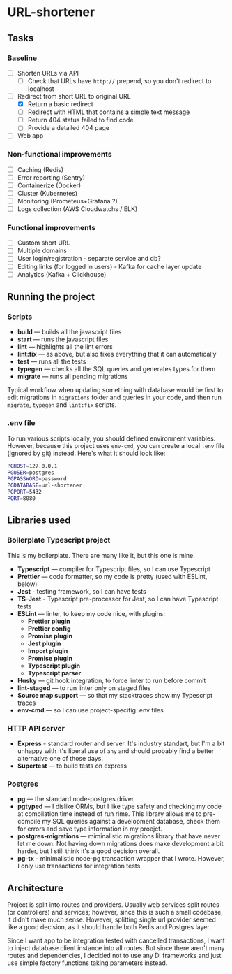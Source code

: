 # URL-shortener

## Tasks

### Baseline

* [ ] Shorten URLs via API
  * [ ] Check that URLs have `http://` prepend, so you don't redirect to localhost
* [ ] Redirect from short URL to original URL
  * [x] Return a basic redirect
  * [ ] Redirect with HTML that contains a simple text message
  * [ ] Return 404 status failed to find code
  * [ ] Provide a detailed 404 page
* [ ] Web app

### Non-functional improvements

* [ ] Caching (Redis)
* [ ] Error reporting (Sentry)
* [ ] Containerize (Docker)
* [ ] Cluster (Kubernetes)
* [ ] Monitoring (Prometeus+Grafana ?)
* [ ] Logs collection (AWS Cloudwatchs / ELK)

### Functional improvements

* [ ] Custom short URL
* [ ] Multiple domains
* [ ] User login/registration - separate service and db?
* [ ] Editing links (for logged in users) - Kafka for cache layer update
* [ ] Analytics (Kafka + Clickhouse)

## Running the project

### Scripts

* **build** — builds all the javascript files
* **start** — runs the javascript files
* **lint** — highlights all the lint errors
* **lint:fix** — as above, but also fixes everything that it can automatically
* **test** — runs all the tests
* **typegen** — checks all the SQL queries and generates types for them
* **migrate** — runs all pending migrations

Typical workflow when updating something with database would be first to edit migrations in `migrations` folder and queries in your code, and then run `migrate`, `typegen` and `lint:fix` scripts.

### .env file

To run various scripts locally, you should defined environment variables. However, because this project uses `env-cmd`, you can create a local `.env` file (ignored by git) instead. Here's what it should look like:

```bash
PGHOST=127.0.0.1
PGUSER=postgres
PGPASSWORD=password
PGDATABASE=url-shortener
PGPORT=5432
PORT=8080
```

## Libraries used

### Boilerplate Typescript project

This is my boilerplate. There are many like it, but this one is mine.

* **Typescript** — compiler for Typescript files, so I can use Typescript
* **Prettier** — code formatter, so my code is pretty (used with ESLint, below)
* **Jest** - testing framework, so I can have tests
* **TS-Jest** - Typescript pre-processor for Jest, so I can have Typescript tests
* **ESLint** — linter, to keep my code nice, with plugins:
  * **Prettier plugin**
  * **Prettier config**
  * **Promise plugin**
  * **Jest plugin**
  * **Import plugin**
  * **Promise plugin**
  * **Typescript plugin**
  * **Typescript parser**
* **Husky** — git hook integration, to force linter to run before commit
* **lint-staged** — to run linter only on staged files
* **Source map support** — so that my stacktraces show my Typescript traces
* **env-cmd** — so I can use project-specifig .env files

### HTTP API server

* **Express** - standard router and server. It's industry standart, but I'm a bit unhappy with it's liberal use of `any` and should probably find a better alternative one of those days.
* **Supertest** — to build tests on express

### Postgres

* **pg** — the standard node-postgres driver
* **pgtyped** — I dislike ORMs, but I like type safety and checking my code at compilation time instead of run rime. This library allows me to pre-compile my SQL queries against a development database, check them for errors and save type information in my proejct.
* **postgres-migrations** — miminalistic migrations library that have never let me down. Not having down migrations does make development a bit harder, but I still think it's a good decision overall.
* **pg-tx** - minimalistic node-pg transaction wrapper that I wrote. However, I only use transactions for integration tests.

## Architecture

Project is split into routes and providers. Usually web services split routes (or controllers) and services; however, since this is such a small codebase, it didn't make much sense. However, splitting single url provider seemed like a good decision, as it should handle both Redis and Postgres layer.

Since I want app to be integration tested with cancelled transactions, I want to inject database client instance into all routes. But since there aren't many routes and dependencies, I decided not to use any DI frameworks and just use simple factory functions taking parameters instead.